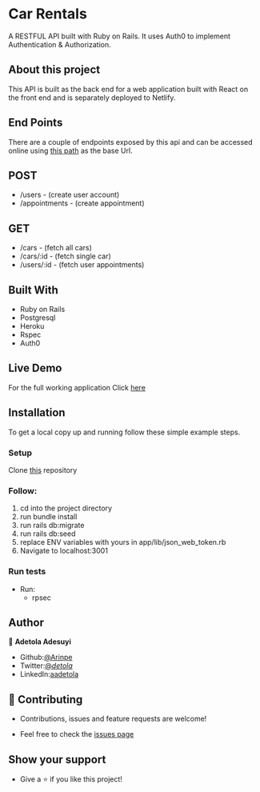 # Car Rentals

A RESTFUL API built with Ruby on Rails. It uses Auth0 to implement Authentication & Authorization.

## About this project

This API is built as the back end for a web application built with React on the front end and is separately deployed to Netlify.

## End Points

There are a couple of endpoints exposed by this api and can be accessed online using [this path]() as the base Url.

## POST

- /users - (create user account)
- /appointments - (create appointment)

## GET

- /cars - (fetch all cars)
- /cars/:id - (fetch single car)
- /users/:id - (fetch user appointments)

## Built With

- Ruby on Rails
- Postgresql
- Heroku
- Rspec
- Auth0

## Live Demo

For the full working application Click [here]()

## Installation

To get a local copy up and running follow these simple example steps.

### Setup

Clone [this](https://github.com/Arinpe/Car_Rentals) repository

### Follow:

1. cd into the project directory
2. run bundle install
3. run rails db:migrate
4. run rails db:seed
5. replace ENV variables with yours in app/lib/json_web_token.rb
6. Navigate to localhost:3001

### Run tests
  - Run:
    - rpsec

## Author

  👤 **Adetola Adesuyi**

  - Github:[@Arinpe](https://github.com/Arinpe)
  - Twitter:[@_detola_](https://twitter.com/_detola_)
  - LinkedIn:[aadetola](https://www.linkedin.com/in/aadetola)

## 🤝 Contributing

  - Contributions, issues and feature requests are welcome!

  - Feel free to check the [issues page](https://github.com/somoye123/Car_Rentaalsapi/issues)

## Show your support

  - Give a ⭐️ if you like this project!
